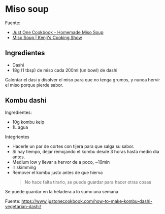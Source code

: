 # Miso soup

Fuente:

- [Just One Cookbook - Homemade Miso Soup](https://www.justonecookbook.com/homemade-miso-soup/)
- [Miso Soup | Kenji's Cooking Show](https://www.youtube.com/watch?v=U_Y9BUP3VVI)

## Ingredientes

- Dashi
- 18g (1 tbsp) de miso cada 200ml (un bowl) de dashi

Calentar el dasi y disolver el miso para que no tenga grumos, y nunca hervir el
miso porque pierde sabor.

## Kombu dashi

Ingredientes:

- 10g kombu kelp
- 1L agua

Integrientes

- Hacerle un par de cortes con tijera para que salga su sabor.
- Si hay tiempo, dejar remojando el kombu desde 3 horas hasta medio dia antes.
- Medium low y llevar a hervor de a poco, ~10min
- Ir skimming
- Remover el kombu justo antes de que hierva
  > No hace falta tirarlo, se puede guardar para hacer otras cosas

Se puede guardar en la heladera a lo sumo una semana.

Fuente: https://www.justonecookbook.com/how-to-make-kombu-dashi-vegetarian-dashi/


